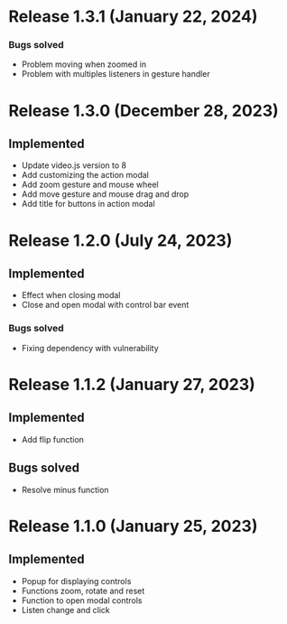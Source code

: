 # Release 1.3.1 (January 22, 2024)

### Bugs solved
- Problem moving when zoomed in
- Problem with multiples listeners in gesture handler

# Release 1.3.0 (December 28, 2023)

## Implemented
- Update video.js version to 8
- Add customizing the action modal
- Add zoom gesture and mouse wheel
- Add move gesture and mouse drag and drop
- Add title for buttons in action modal

# Release 1.2.0 (July 24, 2023)

## Implemented
- Effect when closing modal
- Close and open modal with control bar event

### Bugs solved
- Fixing dependency with vulnerability

# Release 1.1.2 (January 27, 2023)

## Implemented
- Add flip function

## Bugs solved
- Resolve minus function

# Release 1.1.0 (January 25, 2023)

## Implemented
- Popup for displaying controls
- Functions zoom, rotate and reset
- Function to open modal controls
- Listen change and click
